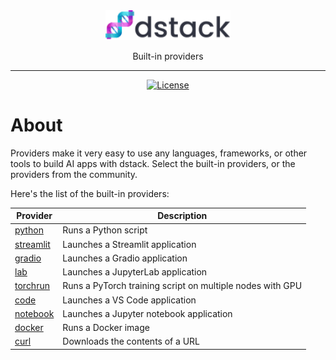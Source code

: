 <div align="center">
<img src="/docs/assets/logo.svg" width="200px"/>    

Built-in providers
______________________________________________________________________

[![License](https://img.shields.io/badge/License-Apache_2.0-blue.svg)](https://opensource.org/licenses/Apache-2.0)

</div>

# About

Providers make it very easy to use any languages, frameworks, or other tools to build AI apps with dstack. Select the built-in providers, or the providers from the community.

Here's the list of the built-in providers:

| Provider                         | Description                                               |
|----------------------------------|-----------------------------------------------------------|
| [python](python/README.md)       | Runs a Python script                                      |
| [streamlit](streamlit/README.md) | Launches a Streamlit application                          |
| [gradio](gradio/README.md)       | Launches a Gradio application                             |
| [lab](lab/README.md)             | Launches a JupyterLab application                         |
| [torchrun](torchrun/README.md)   | Runs a PyTorch training script on multiple nodes with GPU |
| [code](code/README.md)           | Launches a VS Code application                            |
| [notebook](notebook/README.md)   | Launches a Jupyter notebook application                   |
| [docker](docker/README.md)       | Runs a Docker image                                       |
| [curl](curl/README.md)           | Downloads the contents of a URL                           |
